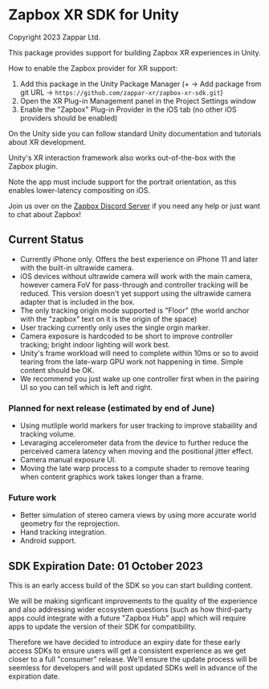 Zapbox XR SDK for Unity
====================================
Copyright 2023 Zappar Ltd.

This package provides support for building Zapbox XR experiences in Unity.

How to enable the Zapbox provider for XR support:
1. Add this package in the Unity Package Manager (+ -> Add package from git URL -> `https://github.com/zappar-xr/zapbox-xr-sdk.git`)
2. Open the XR Plug-in Management panel in the Project Settings window
3. Enable the "Zapbox" Plug-in Provider in the iOS tab (no other iOS providers should be enabled)

On the Unity side you can follow standard Unity documentation and tutorials about XR development.

Unity's XR interaction framework also works out-of-the-box with the Zapbox plugin.

Note the app must include support for the portrait orientation, as this enables lower-latency compositing on iOS.

Join us over on the [Zapbox Discord Server](https://discord.gg/5nEC8FRjef) if you need any help or just want to chat about Zapbox!

## Current Status

- Currently iPhone only. Offers the best experience on iPhone 11 and later with the built-in ultrawide camera.
- iOS devices without ultrawide camera will work with the main camera, however camera FoV for pass-through and controller tracking will be reduced. This version doesn't yet support using the ultrawide camera adapter that is included in the box.
- The only tracking origin mode supported is "Floor" (the world anchor with the "zapbox" text on it is the origin of the space)
- User tracking currently only uses the single orgin marker.
- Camera exposure is hardcoded to be short to improve controller tracking; bright indoor lighting will work best.
- Unity's frame workload will need to complete within 10ms or so to avoid tearing from the late-warp GPU work not happening in time. Simple content should be OK.
- We recommend you just wake up one controller first when in the pairing UI so you can tell which is left and right.

### Planned for next release (estimated by end of June)

- Using mutliple world markers for user tracking to improve stabaility and tracking volume.
- Levaraging accelerometer data from the device to further reduce the perceived camera latency when moving and the positional jitter effect.
- Camera manual exposure UI.
- Moving the late warp process to a compute shader to remove tearing when content graphics work takes longer than a frame.

### Future work

- Better simulation of stereo camera views by using more accurate world geometry for the reprojection.
- Hand tracking integration.
- Android support.

## SDK Expiration Date: 01 October 2023

This is an early access build of the SDK so you can start building content.

We will be making signficant improvements to the quality of the experience and also addressing wider ecosystem questions (such as how third-party apps could integrate with a future "Zapbox Hub" app) which will require apps to update the version of their SDK for compatibility.

Therefore we have decided to introduce an expiry date for these early access SDKs to ensure users will get a consistent experience as we get closer to a full "consumer" release. We'll ensure the update process will be seemless for developers and will post updated SDKs well in advance of the expiration date.
